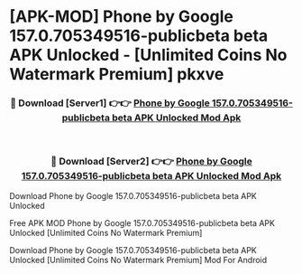 # [APK-MOD] Phone by Google 157.0.705349516-publicbeta beta APK Unlocked - [Unlimited Coins No Watermark Premium] pkxve



<div align="center">
<h3>🔴 Download [Server1] 👉👉 <a href="https://momento.my/?title=Phone_by_Google_157.0.705349516-publicbeta_beta_APK_Unlocked">Phone by Google 157.0.705349516-publicbeta beta APK Unlocked Mod Apk</a></h3><br>

<h3>🔴 Download [Server2] 👉👉 <a href="https://momento.my/?title=Phone_by_Google_157.0.705349516-publicbeta_beta_APK_Unlocked">Phone by Google 157.0.705349516-publicbeta beta APK Unlocked Mod Apk</a></h3>
</div>



Download Phone by Google 157.0.705349516-publicbeta beta APK Unlocked 

Free APK MOD Phone by Google 157.0.705349516-publicbeta beta APK Unlocked [Unlimited Coins No Watermark Premium]

Download Phone by Google 157.0.705349516-publicbeta beta APK Unlocked [Unlimited Coins No Watermark Premium] Mod For Android
